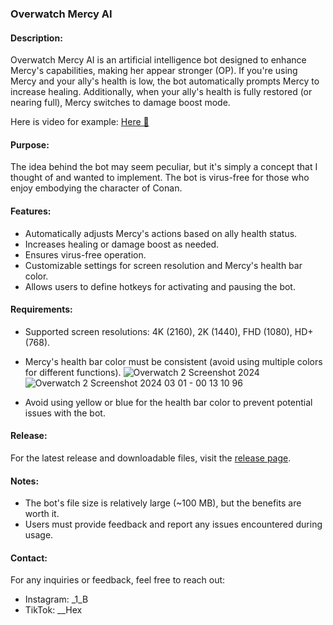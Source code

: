 
### Overwatch Mercy AI

#### Description:
Overwatch Mercy AI is an artificial intelligence bot designed to enhance Mercy's capabilities, making her appear stronger (OP). If you're using Mercy and your ally's health is low, the bot automatically prompts Mercy to increase healing. Additionally, when your ally's health is fully restored (or nearing full), Mercy switches to damage boost mode.

Here is video for example: [Here 👀](https://www.youtube.com/embed/EXC9dg-d7_c)

#### Purpose:
The idea behind the bot may seem peculiar, but it's simply a concept that I thought of and wanted to implement. The bot is virus-free for those who enjoy embodying the character of Conan.

#### Features:
- Automatically adjusts Mercy's actions based on ally health status.
- Increases healing or damage boost as needed.
- Ensures virus-free operation.
- Customizable settings for screen resolution and Mercy's health bar color.
- Allows users to define hotkeys for activating and pausing the bot.

#### Requirements:
- Supported screen resolutions: 4K (2160), 2K (1440), FHD (1080), HD+ (768).
- Mercy's health bar color must be consistent (avoid using multiple colors for different functions).
  ![Overwatch 2 Screenshot 2024](https://github.com/Hexer-7/Overwatch-Mercy-AI/assets/130850854/5c89dbdd-0466-4585-8bf1-ef8c85d71111)
  ![Overwatch 2 Screenshot 2024 03 01 - 00 13 10 96](https://github.com/Hexer-7/Overwatch-Mercy-AI/assets/130850854/59921cdd-dd2e-4267-b456-4c6dea90799c)

- Avoid using yellow or blue for the health bar color to prevent potential issues with the bot.




#### Release:
For the latest release and downloadable files, visit the [release page](https://github.com/hexer-7/overwatch-mercy-ai/releases).

#### Notes:
- The bot's file size is relatively large (~100 MB), but the benefits are worth it.
- Users must provide feedback and report any issues encountered during usage.

#### Contact:
For any inquiries or feedback, feel free to reach out:
- Instagram: _1_B
- TikTok: __Hex

